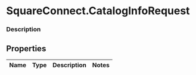 # SquareConnect.CatalogInfoRequest

### Description



## Properties
Name | Type | Description | Notes
------------ | ------------- | ------------- | -------------


